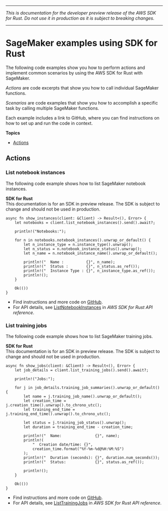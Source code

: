 --------

 *This is documentation for the developer preview release of the AWS SDK for Rust\. Do not use it in production as it is subject to breaking changes\.* 

--------

# SageMaker examples using SDK for Rust<a name="rust_sagemaker_code_examples"></a>

The following code examples show you how to perform actions and implement common scenarios by using the AWS SDK for Rust with SageMaker\.

*Actions* are code excerpts that show you how to call individual SageMaker functions\.

*Scenarios* are code examples that show you how to accomplish a specific task by calling multiple SageMaker functions\.

Each example includes a link to GitHub, where you can find instructions on how to set up and run the code in context\.

**Topics**
+ [Actions](#w14aac14b9c65c13)

## Actions<a name="w14aac14b9c65c13"></a>

### List notebook instances<a name="sagemaker_ListNotebookInstances_rust_topic"></a>

The following code example shows how to list SageMaker notebook instances\.

**SDK for Rust**  
This documentation is for an SDK in preview release\. The SDK is subject to change and should not be used in production\.
  

```
async fn show_instances(client: &Client) -> Result<(), Error> {
    let notebooks = client.list_notebook_instances().send().await?;

    println!("Notebooks:");

    for n in notebooks.notebook_instances().unwrap_or_default() {
        let n_instance_type = n.instance_type().unwrap();
        let n_status = n.notebook_instance_status().unwrap();
        let n_name = n.notebook_instance_name().unwrap_or_default();

        println!("  Name :          {}", n_name);
        println!("  Status :        {}", n_status.as_ref());
        println!("  Instance Type : {}", n_instance_type.as_ref());
        println!();
    }

    Ok(())
}
```
+  Find instructions and more code on [GitHub](https://github.com/awsdocs/aws-doc-sdk-examples/tree/main/rust_dev_preview/sagemaker#code-examples)\. 
+  For API details, see [ListNotebookInstances](https://docs.rs/releases/search?query=aws-sdk) in *AWS SDK for Rust API reference*\. 

### List training jobs<a name="sagemaker_ListTrainingJobs_rust_topic"></a>

The following code example shows how to list SageMaker training jobs\.

**SDK for Rust**  
This documentation is for an SDK in preview release\. The SDK is subject to change and should not be used in production\.
  

```
async fn show_jobs(client: &Client) -> Result<(), Error> {
    let job_details = client.list_training_jobs().send().await?;

    println!("Jobs:");

    for j in job_details.training_job_summaries().unwrap_or_default() {
        let name = j.training_job_name().unwrap_or_default();
        let creation_time = j.creation_time().unwrap().to_chrono_utc();
        let training_end_time = j.training_end_time().unwrap().to_chrono_utc();

        let status = j.training_job_status().unwrap();
        let duration = training_end_time - creation_time;

        println!("  Name:               {}", name);
        println!(
            "  Creation date/time: {}",
            creation_time.format("%Y-%m-%d@%H:%M:%S")
        );
        println!("  Duration (seconds): {}", duration.num_seconds());
        println!("  Status:             {}", status.as_ref());

        println!();
    }

    Ok(())
}
```
+  Find instructions and more code on [GitHub](https://github.com/awsdocs/aws-doc-sdk-examples/tree/main/rust_dev_preview/sagemaker#code-examples)\. 
+  For API details, see [ListTrainingJobs](https://docs.rs/releases/search?query=aws-sdk) in *AWS SDK for Rust API reference*\. 